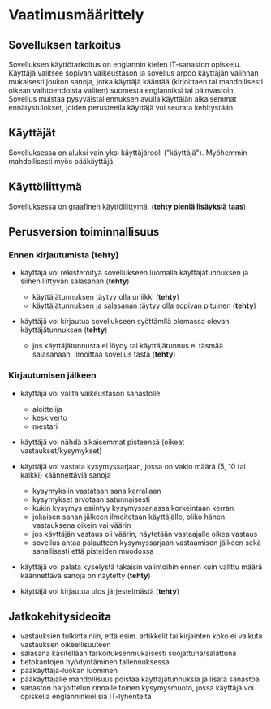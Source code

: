 # Vaatimusmäärittely

## Sovelluksen tarkoitus

Sovelluksen käyttötarkoitus on englannin kielen IT-sanaston opiskelu. Käyttäjä valitsee sopivan vaikeustason ja sovellus arpoo käyttäjän valinnan mukaisesti joukon sanoja, jotka käyttäjä kääntää (kirjoittaen tai mahdollisesti oikean vaihtoehdoista valiten) suomesta englanniksi tai päinvastoin. Sovellus muistaa pysyväistallennuksen avulla käyttäjän aikaisemmat ennätystulokset, joiden perusteella käyttäjä voi seurata kehitystään.

## Käyttäjät

Sovelluksessa on aluksi vain yksi käyttäjärooli ("käyttäjä"). Myöhemmin mahdollisesti myös pääkäyttäjä.

## Käyttöliittymä

Sovelluksessa on graafinen käyttöliittymä. (**tehty pieniä lisäyksiä taas**)

## Perusversion toiminnallisuus

### Ennen kirjautumista (**tehty**)

- käyttäjä voi rekisteröityä sovellukseen luomalla käyttäjätunnuksen ja siihen liittyvän salasanan (**tehty**)
  - käyttäjätunnuksen täytyy olla uniikki (**tehty**)
  - käyttäjätunnuksen ja salasanan täytyy olla sopivan pituinen (**tehty**)

- käyttäjä voi kirjautua sovellukseen syöttämllä olemassa olevan käyttäjätunnuksen (**tehty**)
  - jos käyttäjätunnusta ei löydy tai käyttäjätunnus ei täsmää salasanaan, ilmoittaa sovellus tästä (**tehty**)

### Kirjautumisen jälkeen

- käyttäjä voi valita vaikeustason sanastolle
  - aloittelija
  - keskiverto
  - mestari
 
- käyttäjä voi nähdä aikaisemmat pisteensä (oikeat vastaukset/kysymykset)

- käyttäjä voi vastata kysymyssarjaan, jossa on vakio määrä (5, 10 tai kaikki) käännettäviä sanoja
  - kysymyksiin vastataan sana kerrallaan
  - kysymykset arvotaan satunnaisesti
  - kukin kysymys esiintyy kysymyssarjassa korkeintaan kerran
  - jokaisen sanan jälkeen ilmoitetaan käyttäjälle, oliko hänen vastauksena oikein vai väärin 
  - jos käyttäjän vastaus oli väärin, näytetään vastaajalle oikea vastaus
  - sovellus antaa palautteen kysymyssarjaan vastaamisen jälkeen sekä sanallisesti että pisteiden muodossa

- käyttäjä voi palata kyselystä takaisin valintoihin ennen kuin valittu määrä käännettävä sanoja on näytetty (**tehty**)
- käyttäjä voi kirjautua ulos järjestelmästä (**tehty**)

## Jatkokehitysideoita

- vastauksien tulkinta niin, että esim. artikkelit tai kirjainten koko ei vaikuta vastauksen oikeellisuuteen
- salasana käsitellään tarkoituksenmukaisesti suojattuna/salattuna
- tietokantojen hyödyntäminen tallennuksessa
- pääkäyttäjä-luokan luominen
- pääkäyttäjälle mahdollisuus poistaa käyttäjätunnuksia ja lisätä sanastoa
- sanaston harjoittelun rinnalle toinen kysymysmuoto, jossa käyttäjä voi opiskella englanninkielisiä IT-lyhenteitä
